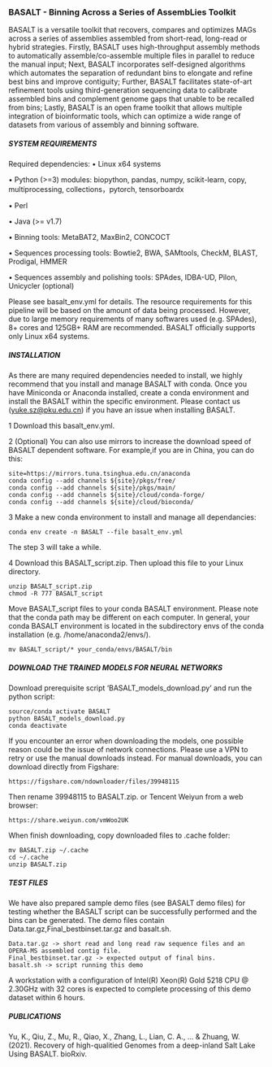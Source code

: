 ### BASALT - Binning Across a Series of AssembLies Toolkit

BASALT is a versatile toolkit that recovers, compares and optimizes MAGs across a series of assemblies assembled from short-read, long-read or hybrid strategies. Firstly, BASALT uses high-throughput assembly methods to automatically assemble/co-assemble multiple files in parallel to reduce the manual input; Next, BASALT incorporates self-designed algorithms which automates the separation of redundant bins to elongate and refine best bins and improve contiguity; Further, BASALT facilitates state-of-art refinement tools using third-generation sequencing data to calibrate assembled bins and complement genome gaps that unable to be recalled from bins; Lastly, BASALT is an open frame toolkit that allows multiple integration of bioinformatic tools, which can optimize a wide range of datasets from various of assembly and binning software.

##### SYSTEM REQUIREMENTS
Required dependencies:
•	Linux x64 systems

•	Python (>=3) modules: biopython, pandas, numpy, scikit-learn, copy, multiprocessing, collections，pytorch, tensorboardx

•	Perl

•	Java (>= v1.7)

•	Binning tools: MetaBAT2, MaxBin2, CONCOCT

•	Sequences processing tools: Bowtie2, BWA, SAMtools, CheckM, BLAST, Prodigal, HMMER

•	Sequences assembly and polishing tools: SPAdes, IDBA-UD, Pilon, Unicycler (optional)

Please see basalt_env.yml for details. The resource requirements for this pipeline will be based on the amount of data being processed. However, due to large memory requirements of many softwares used (e.g. SPAdes), 8+ cores and 125GB+ RAM are recommended. BASALT officially supports only Linux x64 systems.

##### INSTALLATION
As there are many required dependencies needed to install, we highly recommend that you install and manage BASALT with conda. Once you have Miniconda or Anaconda installed, create a conda environment and install the BASALT within the specific environment. Please contact us (yuke.sz@pku.edu.cn) if you have an issue when installing BASALT.

1 Download this basalt_env.yml.

2 (Optional) You can also use mirrors to increase the download speed of BASALT dependent software. For example,if you are in China, you can do this:


```
site=https://mirrors.tuna.tsinghua.edu.cn/anaconda
conda config --add channels ${site}/pkgs/free/ 
conda config --add channels ${site}/pkgs/main/
conda config --add channels ${site}/cloud/conda-forge/
conda config --add channels ${site}/cloud/bioconda/ 
```
 



3 Make a new conda environment to install and manage all dependancies:
```
conda env create -n BASALT --file basalt_env.yml
```
The step 3 will take a while.

4 Download this BASALT_script.zip. Then upload this file to your Linux directory.
```
unzip BASALT_script.zip
chmod -R 777 BASALT_script
```
Move BASALT_script files to your conda BASALT environment. Please note that the conda path may be different on each computer. In general, your conda BASALT environment is located in the subdirectory envs of the conda installation (e.g. /home/anaconda2/envs/).
```
mv BASALT_script/* your_conda/envs/BASALT/bin
```
##### DOWNLOAD THE TRAINED MODELS FOR NEURAL NETWORKS
Download prerequisite script ‘BASALT_models_download.py’ and run the python script:
```
source/conda activate BASALT
python BASALT_models_download.py
conda deactivate
```
If you encounter an error when downloading the models, one possible reason could be the issue of network connections. Please use a VPN to retry or use the manual downloads instead.
For manual downloads, you can download directly from Figshare:
```
https://figshare.com/ndownloader/files/39948115
```
Then rename 39948115 to BASALT.zip.
or Tencent Weiyun from a web browser:
```
https://share.weiyun.com/vmWoo2UK
```
When finish downloading, copy downloaded files to .cache folder:
```
mv BASALT.zip ~/.cache
cd ~/.cache
unzip BASALT.zip
```

##### TEST FILES
We have also prepared sample demo files (see BASALT demo files) for testing whether the BASALT script can be successfully performed and the bins can be generated. The demo files contain Data.tar.gz,Final_bestbinset.tar.gz and basalt.sh. 
```
Data.tar.gz -> short read and long read raw sequence files and an OPERA-MS assembled contig file.
Final_bestbinset.tar.gz -> expected output of final bins.
basalt.sh -> script running this demo
```
A workstation with a configuration of Intel(R) Xeon(R) Gold 5218 CPU @ 2.30GHz with 32 cores is expected to complete processing of this demo dataset within 6 hours.

##### PUBLICATIONS
Yu, K., Qiu, Z., Mu, R., Qiao, X., Zhang, L., Lian, C. A., ... & Zhuang, W. (2021). Recovery of high-qualitied Genomes from a deep-inland Salt Lake Using BASALT. bioRxiv.
